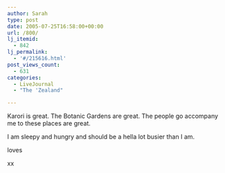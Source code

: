 ```yaml
---
author: Sarah
type: post
date: 2005-07-25T16:58:00+00:00
url: /800/
lj_itemid:
  - 842
lj_permalink:
  - '#/215616.html'
post_views_count:
  - 631
categories:
  - LiveJournal
  - "The 'Zealand"

---
```

Karori is great. The Botanic Gardens are great. The people go accompany me to these places are great.
  
I am sleepy and hungry and should be a hella lot busier than I am.

loves
  
xx